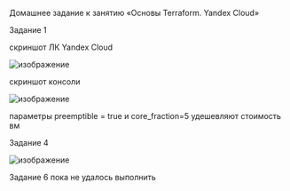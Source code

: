 Домашнее задание к занятию «Основы Terraform. Yandex Cloud»

Задание 1

скриншот ЛК Yandex Cloud

![изображение](https://github.com/ArtemDuke/shrdevops-4-terraform_homework_2/assets/161213872/248a4739-4104-4c6f-9529-e65e012dfc23)

скриншот консоли

![изображение](https://github.com/ArtemDuke/shrdevops-4-terraform_homework_2/assets/161213872/cc3060b9-590b-489b-beeb-661c59dbd163)

параметры preemptible = true и core_fraction=5 удешевляют стоимость вм

Задание 4

![изображение](https://github.com/ArtemDuke/shrdevops-4-terraform_homework_2/assets/161213872/ebe6cf2a-8d78-4df8-bdbe-646e6846fd97)

Задание 6 пока не удалось выполнить
